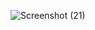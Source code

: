 ![Screenshot (21)](https://github.com/user-attachments/assets/90839e24-f35e-4d4b-9d26-6ed6f8162374)
